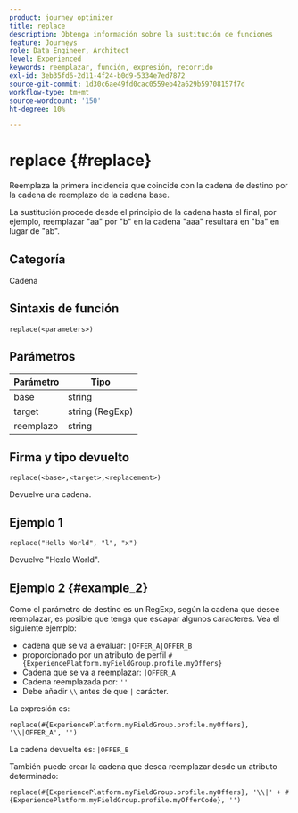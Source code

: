 ```yaml
---
product: journey optimizer
title: replace
description: Obtenga información sobre la sustitución de funciones
feature: Journeys
role: Data Engineer, Architect
level: Experienced
keywords: reemplazar, función, expresión, recorrido
exl-id: 3eb35fd6-2d11-4f24-b0d9-5334e7ed7872
source-git-commit: 1d30c6ae49fd0cac0559eb42a629b59708157f7d
workflow-type: tm+mt
source-wordcount: '150'
ht-degree: 10%

---
```


# replace {#replace}

Reemplaza la primera incidencia que coincide con la cadena de destino por la cadena de reemplazo de la cadena base.

La sustitución procede desde el principio de la cadena hasta el final, por ejemplo, reemplazar &quot;aa&quot; por &quot;b&quot; en la cadena &quot;aaa&quot; resultará en &quot;ba&quot; en lugar de &quot;ab&quot;.

## Categoría

Cadena

## Sintaxis de función

`replace(<parameters>)`

## Parámetros

| Parámetro | Tipo |
|-----------|--------------|
| base | string |
| target | string (RegExp) |
| reemplazo | string |

## Firma y tipo devuelto

`replace(<base>,<target>,<replacement>)`

Devuelve una cadena.

## Ejemplo 1

`replace("Hello World", "l", "x")`

Devuelve &quot;Hexlo World&quot;.

## Ejemplo 2 {#example_2}

Como el parámetro de destino es un RegExp, según la cadena que desee reemplazar, es posible que tenga que escapar algunos caracteres. Vea el siguiente ejemplo:

* cadena que se va a evaluar: `|OFFER_A|OFFER_B`
* proporcionado por un atributo de perfil `#{ExperiencePlatform.myFieldGroup.profile.myOffers}`
* Cadena que se va a reemplazar: `|OFFER_A`
* Cadena reemplazada por: `''`
* Debe añadir `\\` antes de que `|` carácter.

La expresión es:

`replace(#{ExperiencePlatform.myFieldGroup.profile.myOffers}, '\\|OFFER_A', '')`

La cadena devuelta es: `|OFFER_B`

También puede crear la cadena que desea reemplazar desde un atributo determinado:

`replace(#{ExperiencePlatform.myFieldGroup.profile.myOffers}, '\\|' + #{ExperiencePlatform.myFieldGroup.profile.myOfferCode}, '')`
